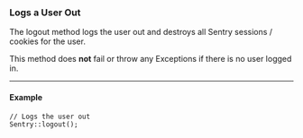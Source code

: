 ### Logs a User Out

The logout method logs the user out and destroys all Sentry sessions / cookies for the user.

This method does **not** fail or throw any Exceptions if there is no user logged in.

----------

#### Example

	// Logs the user out
	Sentry::logout();
